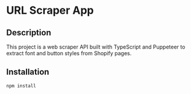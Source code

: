 # URL Scraper App

## Description
This project is a web scraper API built with TypeScript and Puppeteer to extract font and button styles from Shopify pages.

## Installation
```bash
npm install
